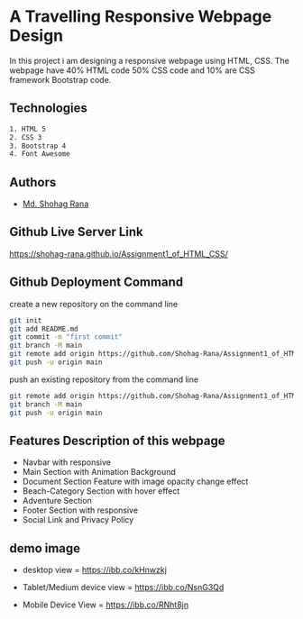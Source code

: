

# A Travelling Responsive Webpage Design

In this project i am designing a responsive webpage using HTML, CSS. The webpage have 40% HTML code 50% CSS code and 10% are CSS framework Bootstrap code.


## Technologies

```bash
1. HTML 5
2. CSS 3
3. Bootstrap 4
4. Font Awesome
```



## Authors

- [Md. Shohag Rana](https://github.com/Shohag-Rana)


## Github Live Server Link 

https://shohag-rana.github.io/Assignment1_of_HTML_CSS/


## Github Deployment Command

create a new repository on the command line

```bash
git init
git add README.md
git commit -m "first commit"
git branch -M main
git remote add origin https://github.com/Shohag-Rana/Assignment1_of_HTML_CSS.git
git push -u origin main
```
push an existing repository from the command line

```bash
git remote add origin https://github.com/Shohag-Rana/Assignment1_of_HTML_CSS.git
git branch -M main
git push -u origin main
```


  
## Features Description of this webpage

- Navbar with responsive
- Main Section with Animation Background 
- Document Section Feature with image opacity change effect
- Beach-Category Section with hover effect 
- Adventure Section
- Footer Section with responsive
- Social Link and Privacy Policy




## demo image
- desktop view = https://ibb.co/kHnwzkj

- Tablet/Medium device view = 
    https://ibb.co/NsnG3Qd
- Mobile Device View = https://ibb.co/RNht8jn

   
